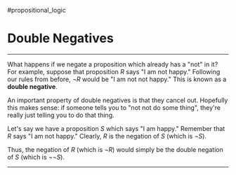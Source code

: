 #propositional_logic 

# Double Negatives

---

What happens if we negate a proposition which already has a "not" in it? For example, suppose that proposition $R$ says "I am not happy." Following our rules from before, $\neg R$ would be "I am not not happy." This is known as a **double negative**.

An important property of double negatives is that they cancel out. Hopefully this makes sense: if someone tells you to "not not do some thing", they're really just telling you to do that thing.

Let's say we have a proposition $S$ which says "I am happy." Remember that $R$ says "I am not happy." Clearly, $R$ is the negation of $S$ (which is $\neg S$).

Thus, the negation of $R$ (which is $\neg R$) would simply be the double negation of $S$ (which is $\neg \neg S$).

---